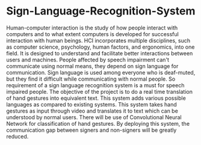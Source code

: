 # Sign-Language-Recognition-System

Human-computer interaction is the study of how people interact with computers and to what extent computers is developed for successful interaction with human beings. HCI incorporates multiple disciplines, such as computer science, psychology, human factors, and ergonomics, into one field. It is designed to understand and facilitate better interactions between users and machines.
People affected by speech impairment can't communicate using normal means, they depend on sign language for communication. Sign language is used among everyone who is deaf-muted, but they find it difficult while communicating with normal people. So requirement of a sign language recognition system is a must for speech impaired people.
The objective of the project is to do a real time translation of hand gestures into equivalent text. This system adds various possible languages as compared to existing systems.
This system takes hand gestures as input through video and translates it to text which can be understood by normal users. There will be use of Convolutional Neural Network for classification of hand gestures. By deploying this system, the communication gap between signers and non-signers will be greatly reduced.
